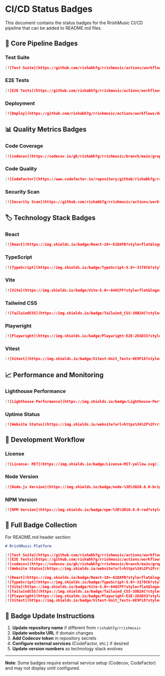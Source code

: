 # CI/CD Status Badges

This document contains the status badges for the RrishMusic CI/CD pipeline that can be added to README.md files.

## 🚀 Core Pipeline Badges

### Test Suite
```markdown
[![Test Suite](https://github.com/rishabh7g/rrishmusic/actions/workflows/test.yml/badge.svg)](https://github.com/rishabh7g/rrishmusic/actions/workflows/test.yml)
```

### E2E Tests  
```markdown
[![E2E Tests](https://github.com/rishabh7g/rrishmusic/actions/workflows/e2e-tests.yml/badge.svg)](https://github.com/rishabh7g/rrishmusic/actions/workflows/e2e-tests.yml)
```

### Deployment
```markdown  
[![Deploy](https://github.com/rishabh7g/rrishmusic/actions/workflows/deploy.yml/badge.svg)](https://github.com/rishabh7g/rrishmusic/actions/workflows/deploy.yml)
```

## 📊 Quality Metrics Badges

### Code Coverage
```markdown
[![codecov](https://codecov.io/gh/rishabh7g/rrishmusic/branch/main/graph/badge.svg)](https://codecov.io/gh/rishabh7g/rrishmusic)
```

### Code Quality
```markdown
[![CodeFactor](https://www.codefactor.io/repository/github/rishabh7g/rrishmusic/badge)](https://www.codefactor.io/repository/github/rishabh7g/rrishmusic)
```

### Security Scan
```markdown
[![Security Scan](https://github.com/rishabh7g/rrishmusic/actions/workflows/security-scan.yml/badge.svg)](https://github.com/rishabh7g/rrishmusic/actions/workflows/security-scan.yml)
```

## 🏷️ Technology Stack Badges

### React
```markdown
[![React](https://img.shields.io/badge/React-18+-61DAFB?style=flat&logo=react&logoColor=white)](https://reactjs.org/)
```

### TypeScript  
```markdown
[![TypeScript](https://img.shields.io/badge/TypeScript-5.0+-3178C6?style=flat&logo=typescript&logoColor=white)](https://www.typescriptlang.org/)
```

### Vite
```markdown
[![Vite](https://img.shields.io/badge/Vite-5.0+-646CFF?style=flat&logo=vite&logoColor=white)](https://vitejs.dev/)
```

### Tailwind CSS
```markdown
[![TailwindCSS](https://img.shields.io/badge/Tailwind_CSS-38B2AC?style=flat&logo=tailwind-css&logoColor=white)](https://tailwindcss.com/)
```

### Playwright
```markdown
[![Playwright](https://img.shields.io/badge/Playwright-E2E-2EAD33?style=flat&logo=playwright&logoColor=white)](https://playwright.dev/)
```

### Vitest
```markdown
[![Vitest](https://img.shields.io/badge/Vitest-Unit_Tests-6E9F18?style=flat&logo=vitest&logoColor=white)](https://vitest.dev/)
```

## 📈 Performance and Monitoring

### Lighthouse Performance
```markdown
[![Lighthouse Performance](https://img.shields.io/badge/Lighthouse-Performance-4285F4?style=flat&logo=lighthouse&logoColor=white)](https://developers.google.com/web/tools/lighthouse)
```

### Uptime Status
```markdown
[![Website Status](https://img.shields.io/website?url=https%3A%2F%2Frrishmusic.com&style=flat&logo=statuspage)](https://rrishmusic.com)
```

## 🔧 Development Workflow

### License
```markdown
[![License: MIT](https://img.shields.io/badge/License-MIT-yellow.svg)](https://opensource.org/licenses/MIT)
```

### Node Version
```markdown
[![Node.js Version](https://img.shields.io/badge/node-%3E%3D20.0.0-brightgreen?style=flat&logo=node.js)](https://nodejs.org/)
```

### NPM Version
```markdown
[![NPM Version](https://img.shields.io/badge/npm-%3E%3D10.0.0-red?style=flat&logo=npm)](https://www.npmjs.com/)
```

## 📱 Full Badge Collection

For README.md header section:

```markdown
# RrishMusic Platform

[![Test Suite](https://github.com/rishabh7g/rrishmusic/actions/workflows/test.yml/badge.svg)](https://github.com/rishabh7g/rrishmusic/actions/workflows/test.yml)
[![E2E Tests](https://github.com/rishabh7g/rrishmusic/actions/workflows/e2e-tests.yml/badge.svg)](https://github.com/rishabh7g/rrishmusic/actions/workflows/e2e-tests.yml)
[![codecov](https://codecov.io/gh/rishabh7g/rrishmusic/branch/main/graph/badge.svg)](https://codecov.io/gh/rishabh7g/rrishmusic)
[![Website Status](https://img.shields.io/website?url=https%3A%2F%2Frrishmusic.com&style=flat&logo=statuspage)](https://rrishmusic.com)

[![React](https://img.shields.io/badge/React-18+-61DAFB?style=flat&logo=react&logoColor=white)](https://reactjs.org/)
[![TypeScript](https://img.shields.io/badge/TypeScript-5.0+-3178C6?style=flat&logo=typescript&logoColor=white)](https://www.typescriptlang.org/)
[![Vite](https://img.shields.io/badge/Vite-5.0+-646CFF?style=flat&logo=vite&logoColor=white)](https://vitejs.dev/)
[![TailwindCSS](https://img.shields.io/badge/Tailwind_CSS-38B2AC?style=flat&logo=tailwind-css&logoColor=white)](https://tailwindcss.com/)
[![Playwright](https://img.shields.io/badge/Playwright-E2E-2EAD33?style=flat&logo=playwright&logoColor=white)](https://playwright.dev/)
[![Vitest](https://img.shields.io/badge/Vitest-Unit_Tests-6E9F18?style=flat&logo=vitest&logoColor=white)](https://vitest.dev/)
```

## 🔄 Badge Update Instructions

1. **Update repository name** if different from `rishabh7g/rrishmusic`
2. **Update website URL** if domain changes
3. **Add Codecov token** in repository secrets
4. **Configure external services** (CodeFactor, etc.) if desired
5. **Update version numbers** as technology stack evolves

---

**Note**: Some badges require external service setup (Codecov, CodeFactor) and may not display until configured.